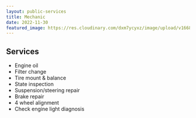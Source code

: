 ```yaml
---
layout: public-services
title: Mechanic
date: 2022-11-30
featured_image: https://res.cloudinary.com/dxm7ycyxz/image/upload/v1668016932/2022/04/chad-kirchoff-xe-e69j6-Ds-unsplash-1_ws8wq5.jpg
---
```


## Services

- Engine oil
- Filter change
- Tire mount & balance
- State inspection 
- Suspension/steering repair 
- Brake repair 
- 4 wheel alignment
- Check engine light diagnosis  